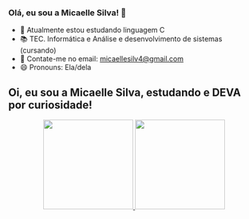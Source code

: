 ### Olá, eu sou a Micaelle Silva! 👋

- 🌱 Atualmente estou estudando linguagem C
- 📚 TEC. Informática e Análise e desenvolvimento de sistemas (cursando)
- 👯 Contate-me no email: micaellesilv4@gmail.com
- 😄 Pronouns: Ela/dela

## Oi, eu sou a Micaelle Silva, estudando e DEVA por curiosidade!

<div align="center">
  <a href="https://github.com/micaellesilvaa">
  <img height="180em" src="https://github-readme-stats.vercel.app/api?username=micaellesilvaa&show_icons=true&theme=dracula&include_all_commits=true&count_private=true"/>
  <img height="180em" src="https://github-readme-stats.vercel.app/api/top-langs/?username=micaellesilvaa&layout=compact&langs_count=7&theme=dracula"/>
</div>


